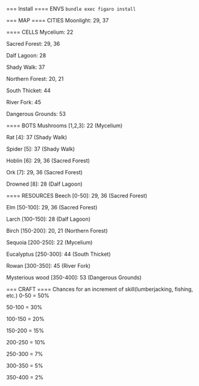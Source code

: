 === Install
==== ENVS
`bundle exec figaro install`

=== MAP
==== CITIES
Moonlight: 29, 37

==== CELLS
Mycelium: 22

Sacred Forest: 29, 36

Dalf Lagoon: 28

Shady Walk: 37

Northern Forest: 20, 21

South Thicket: 44

River Fork: 45

Dangerous Grounds: 53

==== BOTS
Mushrooms [1,2,3]: 22 (Mycelium)

Rat [4]: 37 (Shady Walk)

Spider [5]: 37 (Shady Walk)

Hoblin [6]: 29, 36 (Sacred Forest)

Ork [7]: 29, 36 (Sacred Forest)

Drowned [8]: 28 (Dalf Lagoon)

==== RESOURCES
Beech [0-50]: 29, 36 (Sacred Forest)

Elm [50-100]: 29, 36 (Sacred Forest)

Larch [100-150]: 28 (Dalf Lagoon)

Birch [150-200]: 20, 21 (Northern Forest)

Sequoia [200-250]: 22 (Mycelium)

Eucalyptus [250-300]: 44 (South Thicket)

Rowan [300-350]: 45 (River Fork)

Mysterious wood [350-400]: 53 (Dangerous Grounds)

=== CRAFT
==== Chances for an increment of skill(lumberjacking, fishing, etc.)
0-50 = 50%

50-100 = 30%

100-150 = 20%

150-200 = 15%

200-250 = 10%

250-300 = 7%

300-350 = 5%

350-400 = 2%
